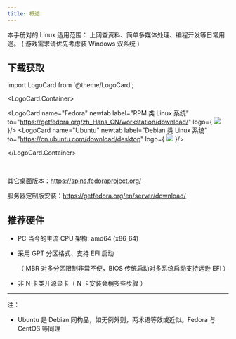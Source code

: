 ```yaml
---
title: 概述
---
```


本手册对的 Linux 适用范围：
上网查资料、简单多媒体处理、编程开发等日常用途。
( 游戏需求请优先考虑装 Windows 双系统 )

## 下载获取

import LogoCard from '@theme/LogoCard';

<LogoCard.Container>

<LogoCard name="Fedora" newtab label="RPM 类 Linux 系统" to="https://getfedora.org/zh_Hans_CN/workstation/download/" logo={ <img src="https://cdn.jsdelivr.net/gh/devicons/devicon/icons/fedora/fedora-plain.svg" /> }/>
<LogoCard name="Ubuntu" newtab label="Debian 类 Linux 系统" to="https://cn.ubuntu.com/download/desktop" logo={ <img src="https://cdn.jsdelivr.net/gh/devicons/devicon/icons/ubuntu/ubuntu-plain.svg" /> }/>

</LogoCard.Container>

<br/>

其它桌面版本：https://spins.fedoraproject.org/

服务器定制版安装：https://getfedora.org/en/server/download/

## 推荐硬件

- PC 当今的主流 CPU 架构: amd64 (x86_64)
- 采用 GPT 分区格式、支持 EFI 启动

  （ MBR 对多分区限制非常不便，BIOS 传统启动对多系统启动支持远逊 EFI ）

- 非 N 卡类开源显卡（ N 卡安装会稍多些步骤 ）

---

注：

- Ubuntu 是 Debian 同构品，如无例外则，两术语等效或近似。Fedora 与 CentOS 等同理
